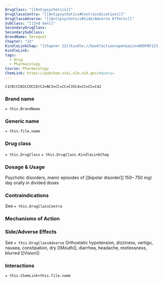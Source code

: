 ```yaml
---
DrugClass: "[[Antipsychotics]]"
DrugClassContra: "[[Antipsychotics#Contraindications]]"
DrugClassAdverse: "[[Antipsychotics#Side/Adverse Effects]]"
SubClass: "[[2nd Gen]]"
SecondaryDrugClass: 
SecondarySubClass: 
BrandName: Seroquel
Chapter: "22"
KindleLinkChap: "[Chapter 22](kindle://book?action=open&asin=B09FRF11YJ&location=11697)"
KindleLink: 
tags:
  - Drug
  - Pharmacology
Course: Pharmacology
ChemLink: https://pubchem.ncbi.nlm.nih.gov/#query=
---
```

```smiles
C1CN(CCN1CCOCCO)C2=NC3=CC=CC=C3SC4=CC=CC=C42
```

### Brand name
`= this.BrandName`
### Generic name
`= this.file.name`
### Drug class 
`= this.DrugClass`
	`= this.DrugClass.KindleLinkChap`

### Dosage & Usage
Psychotic disorders, manic episodes of [[bipolar disorder]] 
 150– 750 mg/ day orally in divided doses
 
### Contraindications
See `= this.DrugClassContra`

### Mechanisms of Action

### Side/Adverse Effects
See `= this.DrugClassAdverse`
Orthostatic hypotension, dizziness, vertigo, nausea, constipation, dry [[Mouth]], diarrhea, headache, restlessness, blurred [[Vision]]
### Interactions

`= this.ChemLink+this.file.name`

 